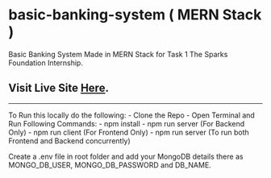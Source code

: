 # basic-banking-system ( MERN Stack )
<p>Basic Banking System Made in MERN Stack for Task 1 The Sparks Foundation Internship.</p>

## Visit Live Site [Here](https://tsf-mern-banking.herokuapp.com).

<hr>
To Run this locally do the following:
  - Clone the Repo
  - Open Terminal and Run Following Commands:
  - npm install
  - npm run server (For Backend Only)
  - npm run client (For Frontend Only)
  - npm run server (To run both Frontend and Backend concurrently)
 
 Create a .env file in root folder and add your MongoDB details there as MONGO_DB_USER, MONGO_DB_PASSWORD and DB_NAME.


